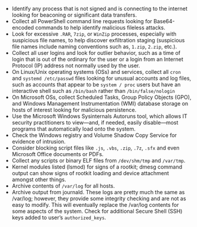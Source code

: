 - Identify any process that is not signed and is connecting to the internet looking for beaconing or significant data transfers.
- Collect all PowerShell command line requests looking for Base64-encoded commands to help identify malicious fileless attacks.
- Look for excessive `.RAR`, `7zip`, or `WinZip` processes, especially with suspicious file names, to help discover exfiltration staging (suspicious file names include naming conventions such as, `1.zip`, `2.zip`, etc.).
- Collect all user logins and look for outlier behavior, such as a time of login that is out of the ordinary for the user or a login from an Internet Protocol (IP) address not normally used by the user.
- On Linux/Unix operating systems (OSs) and services, collect all `cron` and `systemd /etc/passwd` files looking for unusual accounts and log files, such as accounts that appear to be `system / proc` users but have an interactive shell such as `/bin/bash` rather than `/bin/false/nologin`
- On Microsoft OSs, collect Scheduled Tasks, Group Policy Objects (GPO), and Windows Management Instrumentation (WMI) database storage on hosts of interest looking for malicious persistence.
- Use the Microsoft Windows Sysinternals Autoruns tool, which allows IT security practitioners to view—and, if needed, easily disable—most programs that automatically load onto the system.
- Check the Windows registry and Volume Shadow Copy Service for evidence of intrusion.
- Consider blocking script files like `.js`, `.vbs`, `.zip`, `.7z`, `.sfx` and even Microsoft Office documents or PDFs.
- Collect any scripts or binary ELF files from `/dev/shm/tmp` and `/var/tmp`.
- Kernel modules listed (lsmod) for signs of a rootkit; dmesg command output can show signs of rootkit loading and device attachment amongst other things.
- Archive contents of `/var/log` for all hosts.
- Archive output from journald. These logs are pretty much the same as /var/log; however, they provide some integrity checking and are not as easy to modify. This will eventually replace the /var/log contents for some aspects of the system. Check for additional Secure Shell (SSH) keys added to user’s `authorized_keys`.
